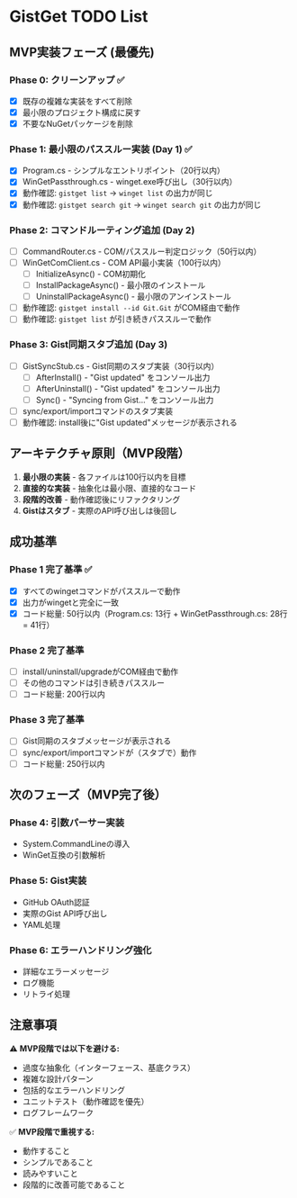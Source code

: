 # GistGet TODO List

## MVP実装フェーズ (最優先)

### Phase 0: クリーンアップ ✅
- [x] 既存の複雑な実装をすべて削除
- [x] 最小限のプロジェクト構成に戻す
- [x] 不要なNuGetパッケージを削除

### Phase 1: 最小限のパススルー実装 (Day 1) ✅
- [x] Program.cs - シンプルなエントリポイント（20行以内）
- [x] WinGetPassthrough.cs - winget.exe呼び出し（30行以内）
- [x] 動作確認: `gistget list` → `winget list` の出力が同じ
- [x] 動作確認: `gistget search git` → `winget search git` の出力が同じ

### Phase 2: コマンドルーティング追加 (Day 2)  
- [ ] CommandRouter.cs - COM/パススルー判定ロジック（50行以内）
- [ ] WinGetComClient.cs - COM API最小実装（100行以内）
  - [ ] InitializeAsync() - COM初期化
  - [ ] InstallPackageAsync() - 最小限のインストール
  - [ ] UninstallPackageAsync() - 最小限のアンインストール
- [ ] 動作確認: `gistget install --id Git.Git` がCOM経由で動作
- [ ] 動作確認: `gistget list` が引き続きパススルーで動作

### Phase 3: Gist同期スタブ追加 (Day 3)
- [ ] GistSyncStub.cs - Gist同期のスタブ実装（30行以内）
  - [ ] AfterInstall() - "Gist updated" をコンソール出力
  - [ ] AfterUninstall() - "Gist updated" をコンソール出力
  - [ ] Sync() - "Syncing from Gist..." をコンソール出力
- [ ] sync/export/importコマンドのスタブ実装
- [ ] 動作確認: install後に"Gist updated"メッセージが表示される

## アーキテクチャ原則（MVP段階）

1. **最小限の実装** - 各ファイルは100行以内を目標
2. **直接的な実装** - 抽象化は最小限、直接的なコード
3. **段階的改善** - 動作確認後にリファクタリング
4. **Gistはスタブ** - 実際のAPI呼び出しは後回し

## 成功基準

### Phase 1 完了基準 ✅
- [x] すべてのwingetコマンドがパススルーで動作
- [x] 出力がwingetと完全に一致
- [x] コード総量: 50行以内（Program.cs: 13行 + WinGetPassthrough.cs: 28行 = 41行）

### Phase 2 完了基準  
- [ ] install/uninstall/upgradeがCOM経由で動作
- [ ] その他のコマンドは引き続きパススルー
- [ ] コード総量: 200行以内

### Phase 3 完了基準
- [ ] Gist同期のスタブメッセージが表示される
- [ ] sync/export/importコマンドが（スタブで）動作
- [ ] コード総量: 250行以内

## 次のフェーズ（MVP完了後）

### Phase 4: 引数パーサー実装
- System.CommandLineの導入
- WinGet互換の引数解析

### Phase 5: Gist実装
- GitHub OAuth認証
- 実際のGist API呼び出し
- YAML処理

### Phase 6: エラーハンドリング強化
- 詳細なエラーメッセージ
- ログ機能
- リトライ処理

## 注意事項

⚠️ **MVP段階では以下を避ける:**
- 過度な抽象化（インターフェース、基底クラス）
- 複雑な設計パターン
- 包括的なエラーハンドリング
- ユニットテスト（動作確認を優先）
- ログフレームワーク

✅ **MVP段階で重視する:**
- 動作すること
- シンプルであること
- 読みやすいこと
- 段階的に改善可能であること
